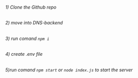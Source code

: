 ###### 1) Clone the Github repo
###### 2) move into DNS-backend
###### 3) run comand `npm i`
###### 4)  create .env file
###### 5)run comand `npm start` or `node index.js` to start the server 
